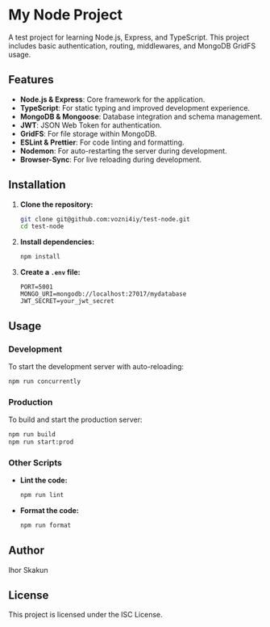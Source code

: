 # My Node Project

A test project for learning Node.js, Express, and TypeScript. This project includes basic authentication, routing, middlewares, and MongoDB GridFS usage.

## Features

- **Node.js & Express**: Core framework for the application.
- **TypeScript**: For static typing and improved development experience.
- **MongoDB & Mongoose**: Database integration and schema management.
- **JWT**: JSON Web Token for authentication.
- **GridFS**: For file storage within MongoDB.
- **ESLint & Prettier**: For code linting and formatting.
- **Nodemon**: For auto-restarting the server during development.
- **Browser-Sync**: For live reloading during development.

## Installation

1. **Clone the repository:**
   ```bash
   git clone git@github.com:vozni4iy/test-node.git
   cd test-node
   ```

2. **Install dependencies:**
   ```bash
   npm install
   ```

3. **Create a `.env` file:**
   ```plaintext
   PORT=5001
   MONGO_URI=mongodb://localhost:27017/mydatabase
   JWT_SECRET=your_jwt_secret
   ```

## Usage

### Development
To start the development server with auto-reloading:
```bash
npm run concurrently
```

### Production
To build and start the production server:
```bash
npm run build
npm run start:prod
```

### Other Scripts
- **Lint the code:**
  ```bash
  npm run lint
  ```
- **Format the code:**
  ```bash
  npm run format
  ```

## Author

Ihor Skakun

## License

This project is licensed under the ISC License.
